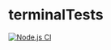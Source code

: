 # terminalTests

[![Node.js CI](https://github.com/AmoMonnanyana/terminalTests/actions/workflows/node.js.yml/badge.svg)](https://github.com/AmoMonnanyana/terminalTests/actions/workflows/node.js.yml)
